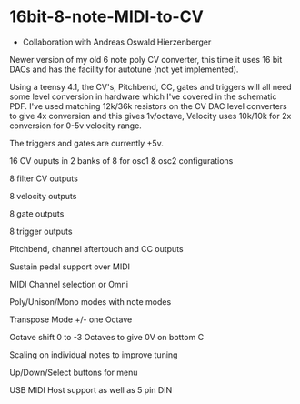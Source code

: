 # 16bit-8-note-MIDI-to-CV

* Collaboration with Andreas Oswald Hierzenberger

Newer version of my old 6 note poly CV converter, this time it uses 16 bit DACs and has the facility for autotune (not yet implemented). 

Using a teensy 4.1, the CV's, Pitchbend, CC, gates and triggers will all need some level conversion in hardware which I've covered in the schematic PDF. I've used matching 12k/36k resistors on the CV DAC level converters to give 4x conversion and this gives 1v/octave, Velocity uses 10k/10k for 2x conversion for 0-5v velocity range.

The triggers and gates are currently +5v.

16 CV ouputs in 2 banks of 8 for osc1 & osc2 configurations

8 filter CV outputs

8 velocity outputs

8 gate outputs

8 trigger outputs

Pitchbend, channel aftertouch and CC outputs

Sustain pedal support over MIDI

MIDI Channel selection or Omni

Poly/Unison/Mono modes with note modes

Transpose Mode +/- one Octave

Octave shift 0 to -3 Octaves to give 0V on bottom C

Scaling on individual notes to improve tuning

Up/Down/Select buttons for menu

USB MIDI Host support as well as 5 pin DIN

